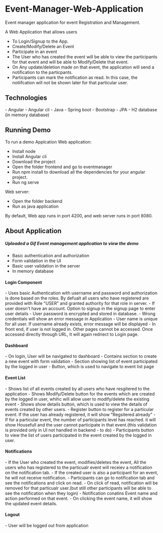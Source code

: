# Event-Manager-Web-Application
Event manager application for event Registration and Management.

A Web Application that allows users 
- To Login/Signup to the App. 
- Create/Modify/Delete an Event
- Participate in an event
- The User who has created the event will be able to view the participants for that event and will be able to Modify/Delete that event.
- On Any update/deletion made on that event, the application will send a notification to the particpants.
- Participants can mark the notification as read. In this case, the notiifcation will not be shown later for that particular user.

<h2>Technologies</h2>
 - Angular
 - Angular cli
 - Java
 - Spring boot
 - Bootstrap
 - JPA
 - H2 database (in memory database)
 
 <h2>Running Demo</h2>
 
 To run a demo Applcation
 Web application:
  - Install node
  - Install Angular cli
  - Download the project
  - Open the folder frontend and go to eventmanager
  - Run npm install to download all the  dependencies for your angular project.
  - Run ng serve 
  
Web server:
 - Open the folder backend
 - Run as java application
 
 By default, Web app runs in port 4200, and web server runs in port 8080.
 
<h2> About Application</h2>
<h5>Uploaded a Gif Event management application to view the demo</h5> 

<ul>
  <li>Basic authentication and authorization</li>
  <li>Form validation in the UI</li>
  <li>Basic user validation in the server</li>
  <li>In memory database</li>
</ul>

<h4>Login Component</h4>
- Uses basic Authentication with username and password and authorization is done based on the roles. By defualt all users who have registered are provided with Role "USER" and granted authority for that role in server.
- If user doesn't have an account. Option to signup in the signup page to enter user details
- User password is encrypted and stored in database.
- Wrong credentials will show an error message in Application
- User name is unique for all user. If username already exists, error message will be displayed
- In front end, if user is not logged in. Other pages cannot be accessed. Once accessed directly through URL, It will again redriect to Login page.

<h4>Dashboard</h4>
- On login, User will be navigated to dashboard
- Contains section to create a new event with form validation
- Section showing list of event participated by the logged in user
- Button, which is used to navigate to event list page

<h4>Event List</h4>
- Shows list of all events created by all users who have resgitered to the application
- Shows Modify/Delete button for the events which are created by the logged in user, whihc will allow user to modify/delete the existing event
- Shows show details button, which is used to view the details of events created by other users.
- Register button to register for a particular event. If the user has already registered, it will show "Regsitered already"
- If for a particular event, the number of participants level has reached. it will show Housefull and the user cannot participate in that event.(this validation is provided only in UI not handled in backend - to do)
- Participants button to view the list of users participated in the event created by the logged in user.

<h4>Notifications</h4>
- If the User who created the event, modifies/deletes the event, All the users who has registered to the particualr event will receiev a notification on the notification tab.
- If the created user is also a participant for an event, he will not receive notification.
- Participants can go to notification tab and see the notifications and click on read.
- On click of read, notification will be removed for that particualr user.(but still other participants will be able to see the notification when they login)
- Notification conatins Event name and action performed on that event.
- On clicking the event name, it will show the updated event details.

<h4>Logout</h4>
 - User will be logged out from application
 

 
  

 
 
